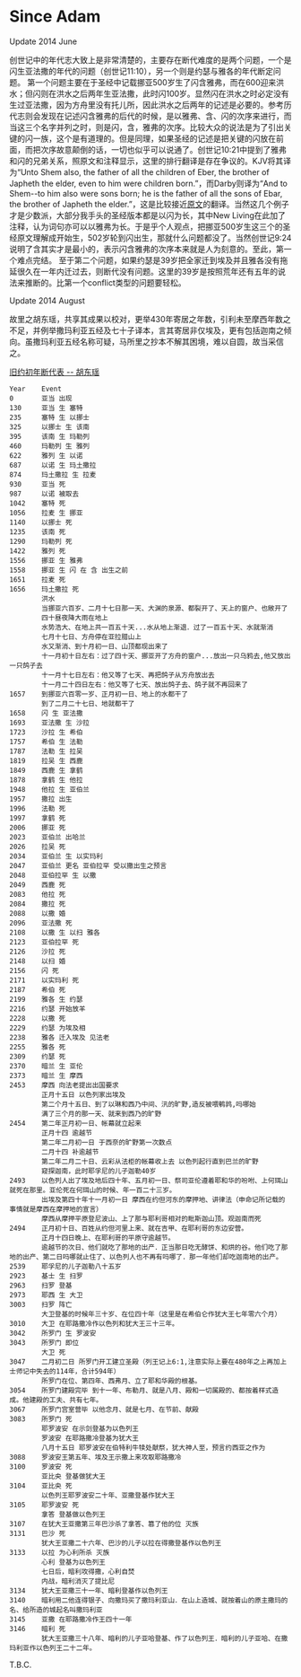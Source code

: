 # Since Adam

Update 2014 June

创世记中的年代志大致上是非常清楚的，主要存在断代难度的是两个问题，一个是闪生亚法撒的年代的问题（创世记11:10），另一个则是约瑟与雅各的年代断定问题。
第一个问题主要在于圣经中记载挪亚500岁生了闪含雅弗，而在600迎来洪水；但闪则在洪水之后两年生亚法撒，此时闪100岁。显然闪在洪水之时必定没有生过亚法撒，因为方舟里没有托儿所，因此洪水之后两年的记述是必要的。参考历代志则会发现在记述闪含雅弗的后代的时候，是以雅弗、含、闪的次序来进行，而当这三个名字并列之时，则是闪，含，雅弗的次序。比较大众的说法是为了引出关键的闪一族，这个是有道理的。但是同理，如果圣经的记述是把关键的闪放在前面，而把次序故意颠倒的话，一切也似乎可以说通了。创世记10:21中提到了雅弗和闪的兄弟关系，照原文和注释显示，这里的排行翻译是存在争议的。KJV将其译为“Unto Shem also, the father of all the children of Eber, the brother of Japheth the elder, even to him were children born.”，而Darby则译为“And to Shem--to him also were sons born; he is the father of all the sons of Ebar, the brother of Japheth the elder.”，这是比较接近[原文](http://bible.fhl.net/new/parsing.php?engs=Gen&chap=10&sec=21&sec1=&graph=1&mode=3)的翻译。当然这几个例子才是少数派，大部分我手头的圣经版本都是以闪为长，其中New Living在此加了注释，认为词句亦可以以雅弗为长。于是乎个人观点，把挪亚500岁生这三个的圣经原文理解成开始生，502岁轮到闪出生，那就什么问题都没了。当然创世记9:24说明了含其实才是最小的，表示闪含雅弗的次序本来就是人为刻意的。至此，第一个难点完结。
至于第二个问题，如果约瑟是39岁把全家迁到埃及并且雅各没有拖延很久在一年内迁过去，则断代没有问题。这里的39岁是按照荒年还有五年的说法来推断的。比第一个conflict类型的问题要轻松。

Update 2014 August

故里之胡东瑶，共享其成果以校对，更举430年寄居之年数，引利未至摩西年数之不足，并例举撒玛利亚五经及七十子译本，言其寄居非仅埃及，更有包括迦南之倾向。虽撒玛利亚五经名称可疑，马所里之抄本不解其困境，难以自圆，故当采信之。

[旧约初年断代表 -- 胡东瑶](./data/Bible%20Timeline%20Project/BibleTimelineByHuDongyao.pdf)

```
Year    Event
0       亚当 出现
130     亚当 生 塞特
235     塞特 生 以挪士
325     以挪士 生 该南
395     该南 生 玛勒列
460     玛勒列 生 雅列
622     雅列 生 以诺
687     以诺 生 玛土撒拉
874     玛土撒拉 生 拉麦
930     亚当 死
987     以诺 被取去
1042    塞特 死
1056    拉麦 生 挪亚
1140    以挪士 死
1235    该南 死
1290    玛勒列 死
1422    雅列 死
1556    挪亚 生 雅弗
1558    挪亚 生 闪 在 含 出生之前
1651    拉麦 死
1656    玛土撒拉 死
        洪水
        当挪亚六百岁、二月十七日那一天、大渊的泉源、都裂开了、天上的窗户、也敞开了
        四十昼夜降大雨在地上
        水势浩大、在地上共一百五十天...水从地上渐退．过了一百五十天、水就渐消
        七月十七日、方舟停在亚拉腊山上
        水又渐消、到十月初一日、山顶都现出来了
        十一月初十日左右：过了四十天、挪亚开了方舟的窗户...放出一只乌鸦去,他又放出一只鸽子去
        十一月十七日左右：他又等了七天、再把鸽子从方舟放出去
        十一月二十四日左右：他又等了七天、放出鸽子去、鸽子就不再回来了
1657    到挪亚六百零一岁、正月初一日、地上的水都干了
        到了二月二十七日、地就都干了
1658    闪 生 亚法撒
1693    亚法撒 生 沙拉
1723    沙拉 生 希伯
1757    希伯 生 法勒
1787    法勒 生 拉吴
1819    拉吴 生 西鹿
1849    西鹿 生 拿鹤
1878    拿鹤 生 他拉
1948    他拉 生 亚伯兰
1957    撒拉 出生
1996    法勒 死
1997    拿鹤 死
2006    挪亚 死
2023    亚伯兰 出哈兰
2026    拉吴 死
2034    亚伯兰 生 以实玛利
2047    亚伯兰 更名 亚伯拉罕 受以撒出生之预言
2048    亚伯拉罕 生 以撒
2049    西鹿 死
2083    他拉 死
2084    撒拉 死
2088    以撒 婚
2096    亚法撒 死
2108    以撒 生 以扫 雅各
2123    亚伯拉罕 死
2126    沙拉 死
2148    以扫 婚
2156    闪 死
2171    以实玛利 死
2187    希伯 死
2199    雅各 生 约瑟
2216    约瑟 开始放羊
2228    以撒 死
2229    约瑟 为埃及相
2238    雅各 迁入埃及 见法老
2255    雅各 死
2309    约瑟 死
2370    暗兰 生 亚伦
2373    暗兰 生 摩西
2453    摩西 向法老提出出国要求
        正月十五日 以色列家出埃及
        第二个月十五日、到了以琳和西乃中间、汛的旷野,造反被喂鹌鹑,吗哪始
        满了三个月的那一天、就来到西乃的旷野
2454    第二年正月初一日、帐幕就立起来
        正月十四 逾越节
        第二年二月初一日 于西奈的旷野第一次数点
        二月十四 补逾越节
        第二年二月二十日、云彩从法柜的帐幕收上去 以色列起行直到巴兰的旷野
        窥探迦南，此时耶孚尼的儿子迦勒40岁
2493    以色列人出了埃及地后四十年、五月初一日、祭司亚伦遵着耶和华的吩咐、上何珥山就死在那里。亚伦死在何珥山的时候、年一百二十三岁。
        出埃及第四十年十一月初一日 摩西在约但河东的摩押地、讲律法（申命记所记载的事情就是摩西在摩押地的宣言）
        摩西从摩押平原登尼波山、上了那与耶利哥相对的毗斯迦山顶。观迦南而死
2494    正月初十日、百姓从约但河里上来、就在吉甲、在耶利哥的东边安营。
        正月十四日晚上、在耶利哥的平原守逾越节。
        逾越节的次日、他们就吃了那地的出产．正当那日吃无酵饼、和烘的谷。他们吃了那地的出产、第二日吗哪就止住了、以色列人也不再有吗哪了．那一年他们却吃迦南地的出产。
2539    耶孚尼的儿子迦勒八十五岁
2923    基士 生 扫罗
2963    扫罗 登基
2973    耶西 生 大卫
3003    扫罗 阵亡
        大卫登基的时候年三十岁、在位四十年（这里是在希伯仑作犹大王七年零六个月）
3010    大卫 在耶路撒冷作以色列和犹大王三十三年。
3042    所罗门 生 罗波安
3043    所罗门 即位
        大卫 死
3047    二月初二日 所罗门开工建立圣殿（列王记上6:1,注意实际上要在480年之上再加上士师记中失去的114年，合计594年）
        所罗门在位、第四年、西弗月、立了耶和华殿的根基。
3054    所罗门建殿完毕 到十一年、布勒月、就是八月、殿和一切属殿的、都按着样式造成。他建殿的工夫、共有七年。
3067    所罗门宫室营毕 以他念月、就是七月、在节前、献殿
3083    所罗门 死
        耶罗波安 在示剑登基为以色列王
        罗波安 在耶路撒冷登基为犹大王
        八月十五日 耶罗波安在伯特利牛犊处献祭，犹大神人至，预言约西亚之作为
3088    罗波安王第五年、埃及王示撒上来攻取耶路撒冷
3100    罗波安 死
        亚比央 登基做犹大王
3104    亚比央 死
        以色列王耶罗波安二十年、亚撒登基作犹大王
3105    耶罗波安 死
        拿答 登基做以色列王
3107    在犹大王亚撒第三年巴沙杀了拿答、篡了他的位 灭族
3131    巴沙 死
        犹大王亚撒二十六年、巴沙的儿子以拉在得撒登基作以色列王
3133    以拉 为心利所杀 灭族
        心利 登基为以色列王
        七日后，暗利攻得撒，心利自焚
        内战，暗利消灭了提比尼
3134    犹大王亚撒三十一年、暗利登基作以色列王
3140    暗利用二他连得银子、向撒玛买了撒玛利亚山．在山上造城、就按着山的原主撒玛的名、给所造的城起名叫撒玛利亚
3145    亚撒 在耶路撒冷作王四十一年
3146    暗利 死
        犹大王亚撒三十八年、暗利的儿子亚哈登基、作了以色列王．暗利的儿子亚哈、在撒玛利亚作以色列王二十二年。
```

T.B.C.